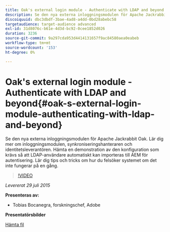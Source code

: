 ```yaml
---
title: Oak's external login module - Authenticate with LDAP and beyond
description: Se den nya externa inloggningsmodulen för Apache Jackrabbit Oak. Lär dig mer om inloggningsmodulen, synkroniseringshanteraren och identitetsleverantören. Hämta en demonstration av den konfiguration som krävs så att LDAP-användare automatiskt kan importeras till AEM för autentisering. Lär dig tips och tricks om hur du felsöker systemet om det inte fungerar på en gång.
discoiquuid: dbc3dbdf-3bae-4ad8-a4dd-0bd28abebc58
targetaudience: target-audience advanced
exl-id: 31d8076c-b61e-4d3d-bc92-0cee1852d026
duration: 3236
source-git-commit: 9a297cda953d4414131657f9ac84580aea0eabeb
workflow-type: tm+mt
source-wordcount: '153'
ht-degree: 0%

---
```


# Oak&#39;s external login module - Authenticate with LDAP and beyond{#oak-s-external-login-module-authenticating-with-ldap-and-beyond}

Se den nya externa inloggningsmodulen för Apache Jackrabbit Oak. Lär dig mer om inloggningsmodulen, synkroniseringshanteraren och identitetsleverantören. Hämta en demonstration av den konfiguration som krävs så att LDAP-användare automatiskt kan importeras till AEM för autentisering. Lär dig tips och tricks om hur du felsöker systemet om det inte fungerar på en gång.

>[!VIDEO](https://video.tv.adobe.com/v/19382/?quality=9)

*Levererat 29 juli 2015*

**Presenteras av:**

* Tobias Bocanegra, forskningschef, Adobe

**Presentatörsbilder**

[Hämta fil](assets/oak-ldap-cqgems.pdf)
<!--
[Get back to the Overview](https://helpx.adobe.com/experience-manager/kt/eseminars/gems/aem-index.html)
-->
